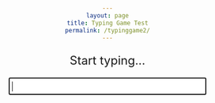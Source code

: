 ```yaml
---
layout: page
title: Typing Game Test
permalink: /typinggame2/
---
```


<html>
<head>
  <style>
    body {
      text-align: center;
    }
    #game-container {
      width: 400px;
      margin: 0 auto;
    }
    #word-display {
      font-size: 24px;
      margin-bottom: 20px;
    }
    #input-field {
      font-size: 18px;
      padding: 5px;
      width: 100%;
      box-sizing: border-box;
    }
    #timer {
      font-size: 18px;
      margin-top: 20px;
    }
    .result {
    border-radius: 12px;
    border: 1px solid black;
    padding: 20px;
    max-width: 300px;
    flex-shrink: 0;
    }
  </style>
</head>
<body>
  <div id="game-container">
    <p id="word-display">Start typing...</p>
    <input type="text" id="input-field" autofocus>
    <p id="timer"></p>
  </div>
  <div id="result">
  </div>

  <script>
    var words = ["apple", "banana", "cherry", "date", "elderberry", "fig", "grape"];
    var currentWordIndex = 0;
    var currentWord = words[currentWordIndex];
    var startTime = null;
    var timerInterval = null;

    var username = null;

    var wordDisplay = document.getElementById("word-display");
    var inputField = document.getElementById("input-field");
    var timer = document.getElementById("timer");

    const url = "http://127.0.0.1:8086/api/times"
    const resultContainer = document.getElementById("result");
    const create_fetch = url + '/create';
    const read_fetch = url + '/';

    wordDisplay.textContent = currentWord;

    inputField.addEventListener("input", function(event) {
      var enteredText = event.target.value;

      if (!startTime) {
        startTime = new Date();
        startTimer();
      }

      if (enteredText === currentWord) {
        currentWordIndex++;
        if (currentWordIndex >= words.length) {
          wordDisplay.textContent = "You Win!";
          inputField.style.display = "none";
          stopTimer();
        } else {
          currentWord = words[currentWordIndex];

          wordDisplay.textContent = currentWord;
          inputField.value = "";
        }
      }
    });

    function startTimer() {
      timerInterval = setInterval(updateTimer, 10); // Update every hundredth of a second (10 milliseconds)
    }

    function stopTimer() {
      clearInterval(timerInterval);
      // alert(timer.textContent)
      setTimeout(()=> {
         username = prompt('What is your name?');
         create_times()
      }
      ,1000);
    }

    function updateTimer() {
      var currentTime = new Date();
      var elapsedTime = Math.floor((currentTime - startTime) / 10); // Calculate elapsed time in hundredths of a second
      actualTime = (elapsedTime / 100).toFixed(2)
      timer.textContent = "Time: " + actualTime + " seconds"; // Convert elapsed time to seconds with two decimal places
    }

    read_times();

    function read_times() {
        // prepare fetch options
        const read_options = {
        method: 'GET',
        mode: 'cors',
        cache: 'default',
        credentials: 'omit',
        headers: {
            'Content-Type': 'application/json'
        },        
        };
        // fetch the data from API
        fetch(read_fetch, read_options)
        // response is a RESTful "promise" on any successful fetch
        .then(response => {
            // check for response errors
            if (response.status !== 200) {
                const errorMsg = 'Database read error: ' + response.status;
                console.log(errorMsg);
                return;
            }
            // valid response will have json data
            response.json().then(data => {
                console.log(data);
                resultContainer.innerHTML = ''
                //Construct Table header
                const tbody = document.createElement("tbody");
                const tr = document.createElement("tr");
                const col1 = document.createElement("td");
                const col2 = document.createElement("td")
                // obtain data that is specific to the API
                col1.innerHTML = "<span style='font-weight:bold' onclick='sortTable(0)'>Username</span>";
                col2.innerHTML = "<span style='font-weight:bold' onclick='sortTable(1)'>Time</span>";
                // add HTML to container
                tr.appendChild(col1);
                tr.appendChild(col2);                 
                resultContainer.appendChild(tr);
                //Print Reviews              
                for (let row in data) {
                console.log(data[row]);
                add_row(data[row]);
                }
            })
        })
        // catch fetch errors (ie ACCESS to server blocked)
        .catch(err => {
        console.error(err);
        alert(err);
        });
    }
    function create_times(){
        // New data entry
        alert(username)
        alert(actualTime)  
        const body = {
            uid: username,
            totaltime: actualTime,
        };
        const requestOptions = {
            method: 'POST',
            body: JSON.stringify(body),
            headers: {
                "content-type": "application/json",
                'Authorization': 'Bearer my-token',
            },
        };
        // URL for Create API
        // Fetch API call to the database to create a new review
        fetch(create_fetch, requestOptions)
        .then(response => {
            // trap error response from Web API
            // response contains valid result
            response.json().then(data => {
                console.log(data);
                //add a table row for the new/created reviewid
                add_row(data);
            })
        })
    }
    function add_row(data) {
        const tr = document.createElement("tr");
        const uid = document.createElement("td");  
        const totaltime = document.createElement("td");
        // obtain data that is specific to the API
        // alert(data.uid)
        // alert(data.totaltime)
        uid.innerHTML = data.uid;   
        totaltime.innerHTML = data.totaltime;
        // add HTML to container
        tr.appendChild(uid);  
        tr.appendChild(totaltime);
        resultContainer.appendChild(tr);
    }

    function sortTable(columnIndex) {
      const table = document.getElementById("result");
      const tbody = table.getElementsByTagName("tbody")[0];
      alert("sort table" + columnIndex + tbody)
      const rows = tbody.getElementsByTagName("tr");
      const sortDirection = getSortDirection(columnIndex);

      const sortedRows = Array.from(rows)
        .sort((rowA, rowB) => {
          const cellA = rowA.getElementsByTagName("td")[columnIndex];
          const cellB = rowB.getElementsByTagName("td")[columnIndex];
          return compareCells(cellA, cellB, sortDirection);
        });

      for (const row of sortedRows) {
        tbody.appendChild(row);
      }
    }

    function getSortDirection(columnIndex) {
      const table = document.getElementById("result");
      const headerRow = table.getElementsByTagName("thead")[0].getElementsByTagName("tr")[0];
      const headerCell = headerRow.getElementsByTagName("th")[columnIndex];

      if (headerCell.getAttribute("data-sort-direction") === "asc") {
        headerCell.setAttribute("data-sort-direction", "desc");
        return "desc";
      } else {
        headerCell.setAttribute("data-sort-direction", "asc");
        return "asc";
      }
    }

    function compareCells(cellA, cellB, sortDirection) {
      const valueA = cellA.textContent.trim();
      const valueB = cellB.textContent.trim();

      if (sortDirection === "asc") {
        if (valueA < valueB) {
          return -1;
        } else if (valueA > valueB) {
          return 1;
        } else {
          return 0;
        }
      } else {
        if (valueA < valueB) {
          return 1;
        } else if (valueA > valueB) {
          return -1;
        } else {
          return 0;
        }
      }
    }
  </script>
</body>
</html>